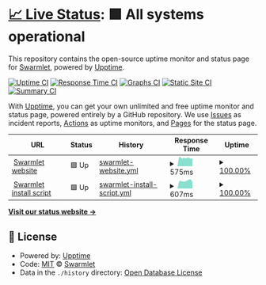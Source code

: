 # [📈 Live Status](https://status.swarmlet.dev): <!--live status--> **🟩 All systems operational**

This repository contains the open-source uptime monitor and status page for [Swarmlet](https://swarmlet.dev), powered by [Upptime](https://github.com/upptime/upptime).

[![Uptime CI](https://github.com/koj-co/upptime/workflows/Uptime%20CI/badge.svg)](https://github.com/koj-co/upptime/actions?query=workflow%3A%22Uptime+CI%22)
[![Response Time CI](https://github.com/koj-co/upptime/workflows/Response%20Time%20CI/badge.svg)](https://github.com/koj-co/upptime/actions?query=workflow%3A%22Response+Time+CI%22)
[![Graphs CI](https://github.com/koj-co/upptime/workflows/Graphs%20CI/badge.svg)](https://github.com/koj-co/upptime/actions?query=workflow%3A%22Graphs+CI%22)
[![Static Site CI](https://github.com/koj-co/upptime/workflows/Static%20Site%20CI/badge.svg)](https://github.com/koj-co/upptime/actions?query=workflow%3A%22Static+Site+CI%22)
[![Summary CI](https://github.com/koj-co/upptime/workflows/Summary%20CI/badge.svg)](https://github.com/koj-co/upptime/actions?query=workflow%3A%22Summary+CI%22)

With [Upptime](https://upptime.js.org), you can get your own unlimited and free uptime monitor and status page, powered entirely by a GitHub repository. We use [Issues](https://github.com/swarmlet/swarmlet/issues) as incident reports, [Actions](https://github.com/swarmlet/swarmlet/actions) as uptime monitors, and [Pages](https://status.swarmlet.dev) for the status page.

<!--start: status pages-->
<!-- This summary is generated by Upptime (https://github.com/upptime/upptime) -->
<!-- Do not edit this manually, your changes will be overwritten -->
<!-- prettier-ignore -->
| URL | Status | History | Response Time | Uptime |
| --- | ------ | ------- | ------------- | ------ |
| <img alt="" src="https://favicons.githubusercontent.com/swarmlet.dev" height="13"> [Swarmlet website](https://swarmlet.dev) | 🟩 Up | [swarmlet-website.yml](https://github.com/swarmlet/swarmlet-statuspage/commits/HEAD/history/swarmlet-website.yml) | <details><summary><img alt="Response time graph" src="./graphs/swarmlet-website/response-time-week.png" height="20"> 575ms</summary><br><a href="https://status.swarmlet.dev/history/swarmlet-website"><img alt="Response time 592" src="https://img.shields.io/endpoint?url=https%3A%2F%2Fraw.githubusercontent.com%2Fswarmlet%2Fswarmlet-statuspage%2FHEAD%2Fapi%2Fswarmlet-website%2Fresponse-time.json"></a><br><a href="https://status.swarmlet.dev/history/swarmlet-website"><img alt="24-hour response time 545" src="https://img.shields.io/endpoint?url=https%3A%2F%2Fraw.githubusercontent.com%2Fswarmlet%2Fswarmlet-statuspage%2FHEAD%2Fapi%2Fswarmlet-website%2Fresponse-time-day.json"></a><br><a href="https://status.swarmlet.dev/history/swarmlet-website"><img alt="7-day response time 575" src="https://img.shields.io/endpoint?url=https%3A%2F%2Fraw.githubusercontent.com%2Fswarmlet%2Fswarmlet-statuspage%2FHEAD%2Fapi%2Fswarmlet-website%2Fresponse-time-week.json"></a><br><a href="https://status.swarmlet.dev/history/swarmlet-website"><img alt="30-day response time 585" src="https://img.shields.io/endpoint?url=https%3A%2F%2Fraw.githubusercontent.com%2Fswarmlet%2Fswarmlet-statuspage%2FHEAD%2Fapi%2Fswarmlet-website%2Fresponse-time-month.json"></a><br><a href="https://status.swarmlet.dev/history/swarmlet-website"><img alt="1-year response time 592" src="https://img.shields.io/endpoint?url=https%3A%2F%2Fraw.githubusercontent.com%2Fswarmlet%2Fswarmlet-statuspage%2FHEAD%2Fapi%2Fswarmlet-website%2Fresponse-time-year.json"></a></details> | <details><summary><a href="https://status.swarmlet.dev/history/swarmlet-website">100.00%</a></summary><a href="https://status.swarmlet.dev/history/swarmlet-website"><img alt="All-time uptime 100.00%" src="https://img.shields.io/endpoint?url=https%3A%2F%2Fraw.githubusercontent.com%2Fswarmlet%2Fswarmlet-statuspage%2FHEAD%2Fapi%2Fswarmlet-website%2Fuptime.json"></a><br><a href="https://status.swarmlet.dev/history/swarmlet-website"><img alt="24-hour uptime 100.00%" src="https://img.shields.io/endpoint?url=https%3A%2F%2Fraw.githubusercontent.com%2Fswarmlet%2Fswarmlet-statuspage%2FHEAD%2Fapi%2Fswarmlet-website%2Fuptime-day.json"></a><br><a href="https://status.swarmlet.dev/history/swarmlet-website"><img alt="7-day uptime 100.00%" src="https://img.shields.io/endpoint?url=https%3A%2F%2Fraw.githubusercontent.com%2Fswarmlet%2Fswarmlet-statuspage%2FHEAD%2Fapi%2Fswarmlet-website%2Fuptime-week.json"></a><br><a href="https://status.swarmlet.dev/history/swarmlet-website"><img alt="30-day uptime 100.00%" src="https://img.shields.io/endpoint?url=https%3A%2F%2Fraw.githubusercontent.com%2Fswarmlet%2Fswarmlet-statuspage%2FHEAD%2Fapi%2Fswarmlet-website%2Fuptime-month.json"></a><br><a href="https://status.swarmlet.dev/history/swarmlet-website"><img alt="1-year uptime 100.00%" src="https://img.shields.io/endpoint?url=https%3A%2F%2Fraw.githubusercontent.com%2Fswarmlet%2Fswarmlet-statuspage%2FHEAD%2Fapi%2Fswarmlet-website%2Fuptime-year.json"></a></details>
| <img alt="" src="https://favicons.githubusercontent.com/get.swarmlet.dev" height="13"> [Swarmlet install script](https://get.swarmlet.dev) | 🟩 Up | [swarmlet-install-script.yml](https://github.com/swarmlet/swarmlet-statuspage/commits/HEAD/history/swarmlet-install-script.yml) | <details><summary><img alt="Response time graph" src="./graphs/swarmlet-install-script/response-time-week.png" height="20"> 607ms</summary><br><a href="https://status.swarmlet.dev/history/swarmlet-install-script"><img alt="Response time 608" src="https://img.shields.io/endpoint?url=https%3A%2F%2Fraw.githubusercontent.com%2Fswarmlet%2Fswarmlet-statuspage%2FHEAD%2Fapi%2Fswarmlet-install-script%2Fresponse-time.json"></a><br><a href="https://status.swarmlet.dev/history/swarmlet-install-script"><img alt="24-hour response time 540" src="https://img.shields.io/endpoint?url=https%3A%2F%2Fraw.githubusercontent.com%2Fswarmlet%2Fswarmlet-statuspage%2FHEAD%2Fapi%2Fswarmlet-install-script%2Fresponse-time-day.json"></a><br><a href="https://status.swarmlet.dev/history/swarmlet-install-script"><img alt="7-day response time 607" src="https://img.shields.io/endpoint?url=https%3A%2F%2Fraw.githubusercontent.com%2Fswarmlet%2Fswarmlet-statuspage%2FHEAD%2Fapi%2Fswarmlet-install-script%2Fresponse-time-week.json"></a><br><a href="https://status.swarmlet.dev/history/swarmlet-install-script"><img alt="30-day response time 599" src="https://img.shields.io/endpoint?url=https%3A%2F%2Fraw.githubusercontent.com%2Fswarmlet%2Fswarmlet-statuspage%2FHEAD%2Fapi%2Fswarmlet-install-script%2Fresponse-time-month.json"></a><br><a href="https://status.swarmlet.dev/history/swarmlet-install-script"><img alt="1-year response time 608" src="https://img.shields.io/endpoint?url=https%3A%2F%2Fraw.githubusercontent.com%2Fswarmlet%2Fswarmlet-statuspage%2FHEAD%2Fapi%2Fswarmlet-install-script%2Fresponse-time-year.json"></a></details> | <details><summary><a href="https://status.swarmlet.dev/history/swarmlet-install-script">100.00%</a></summary><a href="https://status.swarmlet.dev/history/swarmlet-install-script"><img alt="All-time uptime 100.00%" src="https://img.shields.io/endpoint?url=https%3A%2F%2Fraw.githubusercontent.com%2Fswarmlet%2Fswarmlet-statuspage%2FHEAD%2Fapi%2Fswarmlet-install-script%2Fuptime.json"></a><br><a href="https://status.swarmlet.dev/history/swarmlet-install-script"><img alt="24-hour uptime 100.00%" src="https://img.shields.io/endpoint?url=https%3A%2F%2Fraw.githubusercontent.com%2Fswarmlet%2Fswarmlet-statuspage%2FHEAD%2Fapi%2Fswarmlet-install-script%2Fuptime-day.json"></a><br><a href="https://status.swarmlet.dev/history/swarmlet-install-script"><img alt="7-day uptime 100.00%" src="https://img.shields.io/endpoint?url=https%3A%2F%2Fraw.githubusercontent.com%2Fswarmlet%2Fswarmlet-statuspage%2FHEAD%2Fapi%2Fswarmlet-install-script%2Fuptime-week.json"></a><br><a href="https://status.swarmlet.dev/history/swarmlet-install-script"><img alt="30-day uptime 100.00%" src="https://img.shields.io/endpoint?url=https%3A%2F%2Fraw.githubusercontent.com%2Fswarmlet%2Fswarmlet-statuspage%2FHEAD%2Fapi%2Fswarmlet-install-script%2Fuptime-month.json"></a><br><a href="https://status.swarmlet.dev/history/swarmlet-install-script"><img alt="1-year uptime 100.00%" src="https://img.shields.io/endpoint?url=https%3A%2F%2Fraw.githubusercontent.com%2Fswarmlet%2Fswarmlet-statuspage%2FHEAD%2Fapi%2Fswarmlet-install-script%2Fuptime-year.json"></a></details>

<!--end: status pages-->

[**Visit our status website →**](https://status.swarmlet.dev)

## 📄 License

- Powered by: [Upptime](https://github.com/upptime/upptime)
- Code: [MIT](./LICENSE) © [Swarmlet](https://swarmlet.dev)
- Data in the `./history` directory: [Open Database License](https://opendatacommons.org/licenses/odbl/1-0/)
